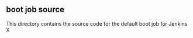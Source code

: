 ## boot job source

This directory contains the source code for the default boot job for Jenkins X

